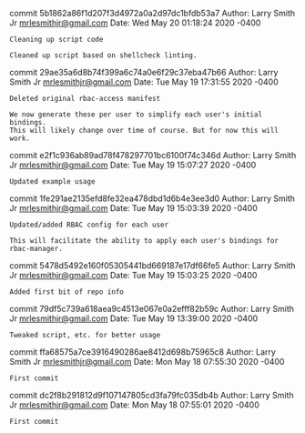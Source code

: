 commit 5b1862a86f1d207f3d4972a0a2d97dc1bfdb53a7
Author: Larry Smith Jr <mrlesmithjr@gmail.com>
Date:   Wed May 20 01:18:24 2020 -0400

    Cleaning up script code
    
    Cleaned up script based on shellcheck linting.

commit 29ae35a6d8b74f399a6c74a0e6f29c37eba47b66
Author: Larry Smith Jr <mrlesmithjr@gmail.com>
Date:   Tue May 19 17:31:55 2020 -0400

    Deleted original rbac-access manifest
    
    We now generate these per user to simplify each user's initial bindings.
    This will likely change over time of course. But for now this will work.

commit e2f1c936ab89ad78f478297701bc6100f74c346d
Author: Larry Smith Jr <mrlesmithjr@gmail.com>
Date:   Tue May 19 15:07:27 2020 -0400

    Updated example usage

commit 1fe291ae2135efd8fe32ea478dbd1d6b4e3ee3d0
Author: Larry Smith Jr <mrlesmithjr@gmail.com>
Date:   Tue May 19 15:03:39 2020 -0400

    Updated/added RBAC config for each user
    
    This will facilitate the ability to apply each user's bindings for
    rbac-manager.

commit 5478d5492e160f05305441bd669187e17df66fe5
Author: Larry Smith Jr <mrlesmithjr@gmail.com>
Date:   Tue May 19 15:03:25 2020 -0400

    Added first bit of repo info

commit 79df5c739a618aea9c4513e067e0a2efff82b59c
Author: Larry Smith Jr <mrlesmithjr@gmail.com>
Date:   Tue May 19 13:39:00 2020 -0400

    Tweaked script, etc. for better usage

commit ffa68575a7ce3916490286ae8412d698b75965c8
Author: Larry Smith Jr <mrlesmithjr@gmail.com>
Date:   Mon May 18 07:55:30 2020 -0400

    First commit

commit dc2f8b291812d9f107147805cd3fa79fc035db4b
Author: Larry Smith Jr <mrlesmithjr@gmail.com>
Date:   Mon May 18 07:55:01 2020 -0400

    First commit
